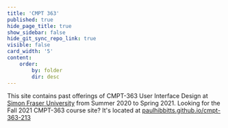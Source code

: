 ```yaml
---
title: 'CMPT 363'
published: true
hide_page_title: true
show_sidebar: false
hide_git_sync_repo_link: true
visible: false
card_width: '5'
content:
    order:
        by: folder
        dir: desc
---
```


This site contains past offerings of CMPT-363 User Interface Design at [Simon Fraser University](https://www.sfu.ca/) from Summer 2020 to Spring 2021. Looking for the Fall 2021 CMPT-363 course site? It's located at [paulhibbitts.github.io/cmpt-363-213](https://paulhibbitts.github.io/cmpt-363-213/#/)
